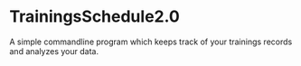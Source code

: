 # TrainingsSchedule2.0
A simple commandline program which keeps track of your trainings records and analyzes your data.
